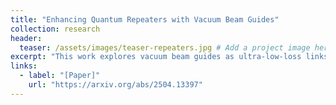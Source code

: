 ```yaml
---
title: "Enhancing Quantum Repeaters with Vacuum Beam Guides"
collection: research
header:
  teaser: /assets/images/teaser-repeaters.jpg # Add a project image here
excerpt: "This work explores vacuum beam guides as ultra-low-loss links in quantum repeater networks, demonstrating reduced hardware overhead and improved performance."
links:
  - label: "[Paper]"
    url: "https://arxiv.org/abs/2504.13397"
---
```

